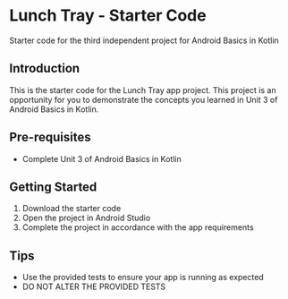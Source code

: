 Lunch Tray - Starter Code
==================================

Starter code for the third independent project for Android Basics in Kotlin

Introduction
------------

This is the starter code for the Lunch Tray app project. This project is an opportunity for you to
demonstrate the concepts you learned in Unit 3 of Android Basics in Kotlin.

Pre-requisites
--------------

- Complete Unit 3 of Android Basics in Kotlin

Getting Started
---------------

1. Download the starter code
2. Open the project in Android Studio
3. Complete the project in accordance with the app requirements 

Tips
----

- Use the provided tests to ensure your app is running as expected
- DO NOT ALTER THE PROVIDED TESTS
